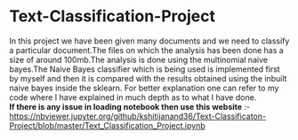 # Text-Classification-Project
In this project we have been given many documents and we need to classify a particular document.The files on which the analysis has been done has a size of around 100mb.The analysis is done using the multinomial naive bayes.The  Naive Bayes classifier which is being used is implemented first by myself and then it is compared with  the results obtained using the inbuilt naive bayes inside the sklearn.
For better explanation one can refer to my code where I have explained in much depth as to what I have done.<br>
<B>If there is any issue in loading notebook then use this website</B> :-https://nbviewer.jupyter.org/github/kshitijanand36/Text-Classificaton-Project/blob/master/Text_Classification_Project.ipynb
